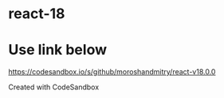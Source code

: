 # react-18

# Use link below

https://codesandbox.io/s/github/moroshandmitry/react-v18.0.0

Created with CodeSandbox
